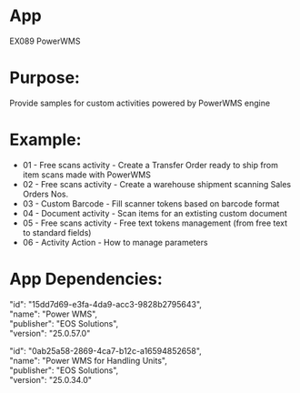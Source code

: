 # App
EX089 PowerWMS

# Purpose: 
Provide samples for custom activities powered by PowerWMS engine

# Example:
- 01 - Free scans activity - Create a Transfer Order ready to ship from item scans made with PowerWMS
- 02 - Free scans activity -  Create a warehouse shipment scanning Sales Orders Nos.
- 03 - Custom Barcode -  Fill scanner tokens based on barcode format
- 04 - Document activity -  Scan items for an extisting custom document
- 05 - Free scans activity -  Free text tokens management (from free text to standard fields)
- 06 - Activity Action - How to manage parameters 

# App Dependencies:
"id": "15dd7d69-e3fa-4da9-acc3-9828b2795643",  
"name": "Power WMS",  
"publisher": "EOS Solutions",  
"version": "25.0.57.0"  

"id": "0ab25a58-2869-4ca7-b12c-a16594852658",  
"name": "Power WMS for Handling Units",  
"publisher": "EOS Solutions",  
"version": "25.0.34.0"  
